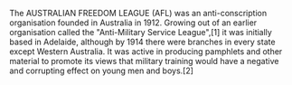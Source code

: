 The AUSTRALIAN FREEDOM LEAGUE (AFL) was an anti-conscription organisation founded in Australia in 1912. Growing out of an earlier organisation called the "Anti-Military Service League",[1] it was initially based in Adelaide, although by 1914 there were branches in every state except Western Australia. It was active in producing pamphlets and other material to promote its views that military training would have a negative and corrupting effect on young men and boys.[2]
